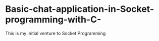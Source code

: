 # Basic-chat-application-in-Socket-programming-with-C-
This is my initial venture to Socket Programming
